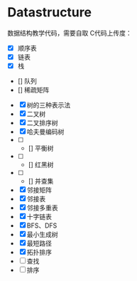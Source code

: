 # Datastructure
数据结构教学代码，需要自取
C代码上传度：
- [x] 顺序表
- [x] 链表
- [x] 栈
- [] 队列
- [] 稀疏矩阵
- [x] 树的三种表示法
- [x] 二叉树
- [x] 二叉排序树
- [x] 哈夫曼编码树
- [ ] - [] 平衡树
- [ ] - [] 红黑树
- [ ] - [] 并查集
- [x] 邻接矩阵
- [x] 邻接表
- [x] 邻接多重表
- [x] 十字链表
- [x] BFS、DFS
- [x] 最小生成树
- [x] 最短路径
- [x] 拓扑排序
- [ ] 查找
- [ ] 排序
